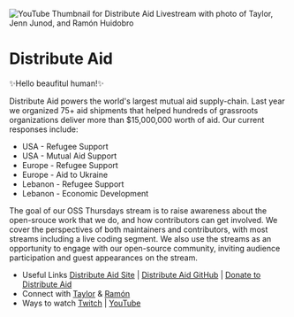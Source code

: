 ![YouTube Thumbnail for Distribute Aid Livestream with photo of Taylor, Jenn Junod, and Ramón Huidobro](https://user-images.githubusercontent.com/77285384/213926289-361a98fd-01b0-45a9-8861-33a982ad9680.png)

# Distribute Aid

✨Hello beaufitul human!✨

Distribute Aid powers the world's largest mutual aid supply-chain. Last year we
organized 75+ aid shipments that helped hundreds of grassroots organizations
deliver more than $15,000,000 worth of aid. Our current responses include:

  - USA - Refugee Support
  - USA - Mutual Aid Support
  - Europe - Refugee Support
  - Europe -  Aid to Ukraine
  - Lebanon - Refugee Support
  - Lebanon - Economic Development

The goal of our OSS Thursdays stream is to raise awareness about the open-srouce
work that we do, and how contributors can get involved. We cover the perspectives
of both maintainers and contributors, with most streams including a live coding
segment. We also use the streams as an opportunity to engage with our open-source
community, inviting audience participation and guest appearances on the stream.

- Useful Links [Distribute Aid Site](https://distributeaid.org/) | [Distribute Aid GitHub](https://github.com/orgs/distributeaid/dashboard) | [Donate to Distribute Aid](https://distributeaid.org/donate/)
- Connect with [Taylor](https://twitter.com/borderless_dev) & [Ramón](https://twitter.com/hola_soy_milk) 
- Ways to watch [Twitch](https://www.twitch.tv/jennjunod) | [YouTube](https://www.youtube.com/channel/UCOYqYy7ebj5j63TbdGB-Lcg)
